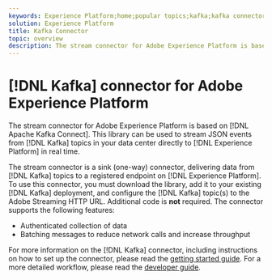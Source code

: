 ```yaml
---
keywords: Experience Platform;home;popular topics;kafka;kafka connector;Kafka;
solution: Experience Platform
title: Kafka Connector
topic: overview
description: The stream connector for Adobe Experience Platform is based on Apache Kafka Connect. This library can be used to stream JSON events from Kafka topics in your data center directly to Experience Platform in real time.
---
```


# [!DNL Kafka] connector for Adobe Experience Platform

The stream connector for Adobe Experience Platform is based on [!DNL Apache Kafka Connect]. This library can be used to stream JSON events from [!DNL Kafka] topics in your data center directly to [!DNL Experience Platform] in real time.

The stream connector is a sink (one-way) connector, delivering data from [!DNL Kafka] topics to a registered endpoint on [!DNL Experience Platform]. To use this connector, you must download the library, add it to your existing [!DNL Kafka] deployment, and configure the [!DNL Kafka] topic(s) to the Adobe Streaming HTTP URL. Additional code is **not** required. The connector supports the following features:

- Authenticated collection of data
- Batching messages to reduce network calls and increase throughput

For more information on the [!DNL Kafka] connector, including instructions on how to set up the connector, please read the [getting started guide](https://github.com/adobe/experience-platform-streaming-connect). For a more detailed workflow, please read the [developer guide](https://www.adobe.com/go/kafka-connector-developer-guide).